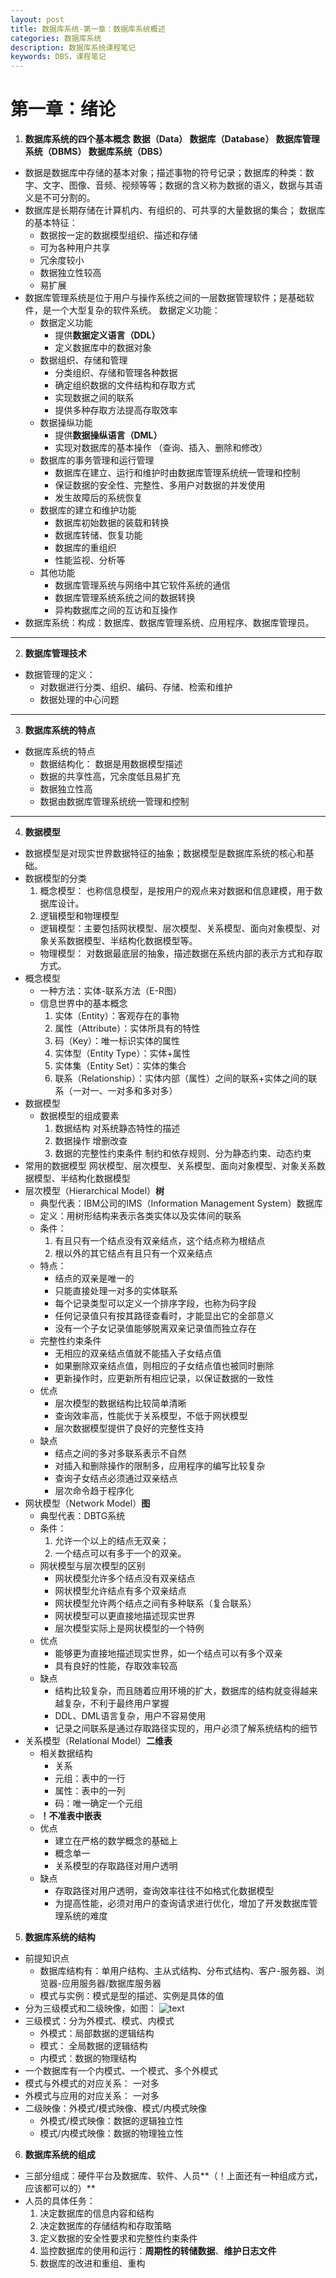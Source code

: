 ```yaml
---
layout: post
title: 数据库系统-第一章：数据库系统概述
categories: 数据库系统
description: 数据库系统课程笔记
keywords: DBS，课程笔记
---
```

# 第一章：绪论

1. **数据库系统的四个基本概念**
**数据（Data） 数据库（Database） 数据库管理系统（DBMS） 数据库系统（DBS）**
  + 数据是数据库中存储的基本对象；描述事物的符号记录；数据库的种类：数字、文字、图像、音频、视频等等；数据的含义称为数据的语义，数据与其语义是不可分割的。
  + 数据库是长期存储在计算机内、有组织的、可共享的大量数据的集合；
  数据库的基本特征：
    + 数据按一定的数据模型组织、描述和存储
    + 可为各种用户共享
    + 冗余度较小
    + 数据独立性较高
    + 易扩展
  + 数据库管理系统是位于用户与操作系统之间的一层数据管理软件；是基础软件，是一个大型复杂的软件系统。
  数据定义功能：
    + 数据定义功能
      + 提供**数据定义语言（DDL）**
      + 定义数据库中的数据对象
    + 数据组织、存储和管理
      + 分类组织、存储和管理各种数据
      + 确定组织数据的文件结构和存取方式
      + 实现数据之间的联系
      + 提供多种存取方法提高存取效率
    + 数据操纵功能
      + 提供**数据操纵语言（DML）**
      + 实现对数据库的基本操作  （查询、插入、删除和修改）
    + 数据库的事务管理和运行管理
      + 数据库在建立、运行和维护时由数据库管理系统统一管理和控制
      + 保证数据的安全性、完整性、多用户对数据的并发使用
      + 发生故障后的系统恢复
    + 数据库的建立和维护功能
      + 数据库初始数据的装载和转换
      + 数据库转储、恢复功能
      + 数据库的重组织
      + 性能监视、分析等
    + 其他功能
      + 数据库管理系统与网络中其它软件系统的通信
      + 数据库管理系统系统之间的数据转换
      + 异构数据库之间的互访和互操作
  + 数据库系统：构成：数据库、数据库管理系统、应用程序、数据库管理员。
---
2. **数据库管理技术**
  + 数据管理的定义：
    + 对数据进行分类、组织、编码、存储、检索和维护
    + 数据处理的中心问题
---
3. **数据库系统的特点**
  + 数据库系统的特点
    + 数据结构化： 数据是用数据模型描述
    + 数据的共享性高，冗余度低且易扩充
    + 数据独立性高
    + 数据由数据库管理系统统一管理和控制
---
4. **数据模型**
  + 数据模型是对现实世界数据特征的抽象；数据模型是数据库系统的核心和基础。
  + 数据模型的分类
    1. 概念模型： 也称信息模型，是按用户的观点来对数据和信息建模，用于数据库设计。
    2. 逻辑模型和物理模型
      + 逻辑模型：主要包括网状模型、层次模型、关系模型、面向对象模型、对象关系数据模型、半结构化数据模型等。
      + 物理模型： 对数据最底层的抽象，描述数据在系统内部的表示方式和存取方式。
  + 概念模型
    + 一种方法：实体-联系方法（E-R图）
    + 信息世界中的基本概念
      1. 实体（Entity）：客观存在的事物
      2. 属性（Attribute）：实体所具有的特性
      3. 码（Key）：唯一标识实体的属性
      4. 实体型（Entity Type）：实体+属性
      5. 实体集（Entity Set）：实体的集合
      6. 联系（Relationship）：实体内部（属性）之间的联系+实体之间的联系（一对一、一对多和多对多）
  + 数据模型
    + 数据模型的组成要素
      1. 数据结构 对系统静态特性的描述
      2. 数据操作 增删改查
      3. 数据的完整性约束条件 制约和依存规则、分为静态约束、动态约束
  + 常用的数据模型
    网状模型、层次模型、关系模型、面向对象模型、对象关系数据模型、半结构化数据模型
  + 层次模型（Hierarchical Model）**树**
    + 典型代表：IBM公司的IMS（Information Management System）数据库
    + 定义：用树形结构来表示各类实体以及实体间的联系
    + 条件：
      1. 有且只有一个结点没有双亲结点，这个结点称为根结点
      2. 根以外的其它结点有且只有一个双亲结点
    + 特点：
      + 结点的双亲是唯一的
      + 只能直接处理一对多的实体联系
      + 每个记录类型可以定义一个排序字段，也称为码字段
      + 任何记录值只有按其路径查看时，才能显出它的全部意义
      + 没有一个子女记录值能够脱离双亲记录值而独立存在
    + 完整性约束条件
      + 无相应的双亲结点值就不能插入子女结点值
      + 如果删除双亲结点值，则相应的子女结点值也被同时删除
      + 更新操作时，应更新所有相应记录，以保证数据的一致性
    + 优点
      + 层次模型的数据结构比较简单清晰
      + 查询效率高，性能优于关系模型，不低于网状模型
      + 层次数据模型提供了良好的完整性支持
    + 缺点
      + 结点之间的多对多联系表示不自然
      + 对插入和删除操作的限制多，应用程序的编写比较复杂
      + 查询子女结点必须通过双亲结点
      + 层次命令趋于程序化
  + 网状模型（Network Model）**图**
    + 典型代表：DBTG系统
    + 条件：
      1. 允许一个以上的结点无双亲；
      2. 一个结点可以有多于一个的双亲。
    + 网状模型与层次模型的区别
      + 网状模型允许多个结点没有双亲结点
      + 网状模型允许结点有多个双亲结点
      + 网状模型允许两个结点之间有多种联系（复合联系）
      + 网状模型可以更直接地描述现实世界
      + 层次模型实际上是网状模型的一个特例
    + 优点
      + 能够更为直接地描述现实世界，如一个结点可以有多个双亲
      + 具有良好的性能，存取效率较高
    + 缺点
      + 结构比较复杂，而且随着应用环境的扩大，数据库的结构就变得越来越复杂，不利于最终用户掌握
      + DDL、DML语言复杂，用户不容易使用
      + 记录之间联系是通过存取路径实现的，用户必须了解系统结构的细节
  + 关系模型（Relational Model）**二维表**
    + 相关数据结构
      + 关系
      + 元组：表中的一行
      + 属性：表中的一列
      + 码：唯一确定一个元组
    + **！不准表中嵌表**
    + 优点
      + 建立在严格的数学概念的基础上
      + 概念单一
      + 关系模型的存取路径对用户透明
    + 缺点
      + 存取路径对用户透明，查询效率往往不如格式化数据模型
      + 为提高性能，必须对用户的查询请求进行优化，增加了开发数据库管理系统的难度
5. **数据库系统的结构**
  + 前提知识点
    + 数据库结构有：单用户结构、主从式结构、分布式结构、客户-服务器、浏览器-应用服务器/数据库服务器
    + 模式与实例：模式是型的描述、实例是具体的值
  + 分为三级模式和二级映像，如图：
    ![text](https://github.com/yongqiangyang/DBS_course/blob/master/picture/%E4%B8%89%E7%BA%A7%E6%A8%A1%E5%BC%8F.png?raw=true)
  + 三级模式：分为外模式、模式、内模式
    + 外模式：局部数据的逻辑结构
    + 模式： 全局数据的逻辑结构
    + 内模式：数据的物理结构
  + 一个数据库有一个内模式、一个模式、多个外模式
  + 模式与外模式的对应关系： 一对多
  + 外模式与应用的对应关系： 一对多
  + 二级映像：外模式/模式映像、模式/内模式映像
    + 外模式/模式映像：数据的逻辑独立性
    + 模式/内模式映像：数据的物理独立性
6. **数据库系统的组成**
  + 三部分组成：硬件平台及数据库、软件、人员**（！上面还有一种组成方式，应该都可以的）**
  + 人员的具体任务：
    1. 决定数据库的信息内容和结构
    2. 决定数据库的存储结构和存取策略
    3. 定义数据的安全性要求和完整性约束条件
    4. 监控数据库的使用和运行：**周期性的转储数据**、**维护日志文件**
    5. 数据库的改进和重组、重构
